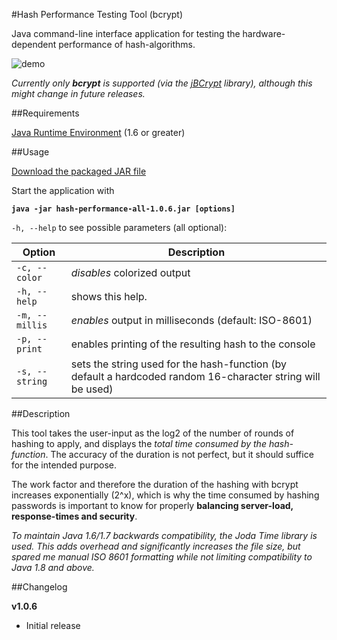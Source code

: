 #Hash Performance Testing Tool (bcrypt)

Java command-line interface application for testing the hardware-dependent performance of hash-algorithms.

![demo](http://i.imgur.com/RFCnuRY.gif)

_Currently only **bcrypt** is supported (via the [jBCrypt](http://www.mindrot.org/projects/jBCrypt/) library), although this might change in future releases._

##Requirements

[Java Runtime Environment](http://www.oracle.com/technetwork/java/javase/downloads/index.html) (1.6 or greater)

##Usage

[Download the packaged JAR file](https://github.com/cdraeger/hash-performance/blob/master/release/hash-performance-all-1.0.6.jar?raw=true)

Start the application with

**`java -jar hash-performance-all-1.0.6.jar [options]`**

`-h, --help` to see possible parameters (all optional):

Option               | Description
-------------------- | --------------------
`-c, --color`        | _disables_ colorized output
`-h, --help`         | shows this help.
`-m, --millis`       | _enables_ output in milliseconds (default: ISO-8601)
`-p, --print`        | enables printing of the resulting hash to the console
`-s, --string` <arg> | sets the string used for the hash-function (by default a hardcoded random 16-character string will be used)

##Description

This tool takes the user-input as the log2 of the number of rounds of hashing to apply, and displays the _total time consumed by the hash-function_. The accuracy of the duration is not perfect, but it should suffice for the intended purpose.

The work factor and therefore the duration of the hashing with bcrypt increases exponentially (2^x), which is why the time consumed by hashing passwords is important to know for properly __balancing server-load, response-times and security__.

_To maintain Java 1.6/1.7 backwards compatibility, the Joda Time library is used. This adds overhead and significantly increases the file size, but spared me manual ISO 8601 formatting while not limiting compatibility to Java 1.8 and above._

##Changelog

**v1.0.6**

* Initial release